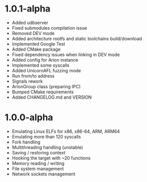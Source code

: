 # 1.0.1-alpha
- Added udbserver
- Fixed submodules compilation issue
- Removed DEV mode
- Added architecture rootfs and static toolchains build/download
- Implemented Google Test
- Added CMake package
- Fixed dependency issues when linking in DEV mode
- Added config for Arion instance
- Implemented some syscalls
- Added UnicornAFL fuzzing mode
- Run from/to address
- Signals rework
- ArionGroup class (preparing IPC)
- Bumped CMake requirements
- Added CHANGELOG.md and VERSION

# 1.0.0-alpha
- Emulating Linux ELFs for x86, x86-64, ARM, ARM64
- Emulating more than 120 syscalls
- Fork handling
- Multithreading handling (unstable)
- Saving / restoring context
- Hooking the target with ~20 functions
- Memory reading / writing
- File system management
- Network sockets management
